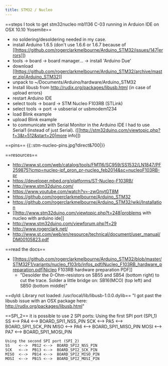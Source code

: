 ```yaml
---
title: STM32 / Nucleo
---
```

==steps I took to get stm32nucleo mb1136 C-03 running in Arduion IDE on OSX 10.10 Yosemite==
* no soldering/desoldering needed in my case.
* install Arduino 1.6.5 (don't use 1.6.6 or 1.6.7 because of [[https://github.com/rogerclarkmelbourne/Arduino_STM32/issues/147|errors]])
* tools -> board -> board manager... -> install 'Arduino Due'
* download [[https://github.com/rogerclarkmelbourne/Arduino_STM32/archive/master.zip|Arduino_STM32]]
* unpack to ~/Documents/Arduino/hardware/Arduino_STM32
* Install libusb from http://rudix.org/packages/libusb.html (in case of upload errors)
* restart Arduino IDE
* select tools -> board -> STM Nucleo F103RB (STLink)
* select tools -> port -> usbserial or usbmodem1234
* load Blink example
* upload Blink example
* to communicate with Serial Monitor in the Arduino IDE I had to use Serial1 (instead of just Serial). ([[http://stm32duino.com/viewtopic.php?f=3&t=512&start=20|more info]]) 

==pins==
{{::stm-nucleo-pins.jpg?direct&700|}}

==resources==
* http://www.st.com/web/catalog/tools/FM116/SC959/SS1532/LN1847/PF259875?icmp=nucleo-ipf_pron_pr-nucleo_feb2014&sc=nucleoF103RB-pr
* https://developer.mbed.org/platforms/ST-Nucleo-F103RB/
* http://www.stm32duino.com/
* https://www.youtube.com/watch?v=-zwGnytGT8M
* https://github.com/rogerclarkmelbourne/Arduino_STM32
* https://github.com/rogerclarkmelbourne/Arduino_STM32/wiki/Installation
* [[http://www.stm32duino.com/viewtopic.php?t=248|problems with nucleo with arduino ide]]
* http://www.stm32duino.com/viewforum.php?f=29
* http://www.rogerclark.net/
* http://www.st.com/web/en/resource/technical/document/user_manual/DM00105823.pdf

==read the docs==
* [[https://github.com/rogerclarkmelbourne/Arduino_STM32/blob/master/STM32F1/variants/nucleo_f103rb/infos_pdf/Nucleo_F103RB_hardware_preparation.pdf|Nicleo F103RB hardware preparation PDF]]
  * "Desolder the 0-Ohm-resistors on SB55 and SB54 (bottom right) to cut the trace. Solder a little bridge on: SB16(MCO) (top left) and SB50 (bottom middle)"

==dyld: Library not loaded: /usr/local/lib/libusb-1.0.0.dylib==
"I got past the libusb issue with an OSX package here: http://rudix.org/packages/libusb.html"

==SPI_2==
it is possible to use 2 SPI ports:
    Using the first SPI port (SPI_1)
    SS    <-->  PA4 <-->  BOARD_SPI1_NSS_PIN
    SCK   <-->  PA5 <-->  BOARD_SPI1_SCK_PIN
    MISO  <-->  PA6 <-->  BOARD_SPI1_MISO_PIN
    MOSI  <-->  PA7 <-->  BOARD_SPI1_MOSI_PIN

    Using the second SPI port (SPI_2)
    SS    <-->  PB12 <-->  BOARD_SPI2_NSS_PIN
    SCK   <-->  PB13 <-->  BOARD_SPI2_SCK_PIN
    MISO  <-->  PB14 <-->  BOARD_SPI2_MISO_PIN
    MOSI  <-->  PB15 <-->  BOARD_SPI2_MOSI_PIN
    

